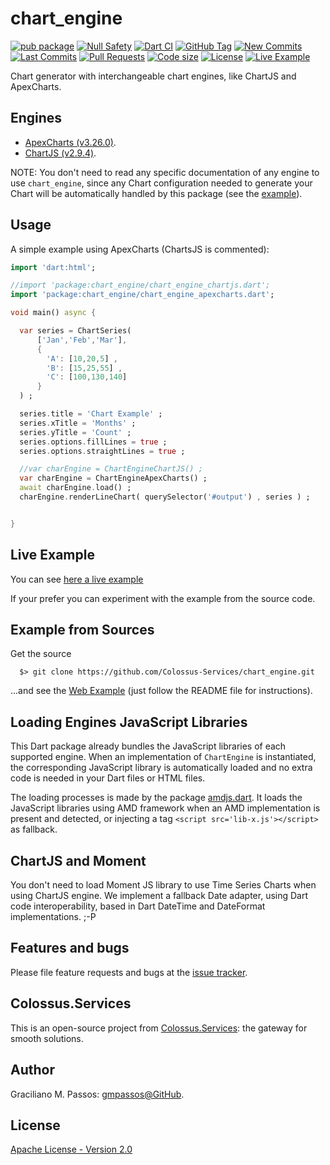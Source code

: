 # chart_engine

[![pub package](https://img.shields.io/pub/v/chart_engine.svg?logo=dart&logoColor=00b9fc)](https://pub.dartlang.org/packages/chart_engine)
[![Null Safety](https://img.shields.io/badge/null-safety-brightgreen)](https://dart.dev/null-safety)
[![Dart CI](https://github.com/Colossus-Services/chart_engine/actions/workflows/dart.yml/badge.svg?branch=master)](https://github.com/Colossus-Services/chart_engine/actions/workflows/dart.yml)
[![GitHub Tag](https://img.shields.io/github/v/tag/Colossus-Services/chart_engine?logo=git&logoColor=white)](https://github.com/Colossus-Services/chart_engine/releases)
[![New Commits](https://img.shields.io/github/commits-since/Colossus-Services/chart_engine/latest?logo=git&logoColor=white)](https://github.com/Colossus-Services/chart_engine/network)
[![Last Commits](https://img.shields.io/github/last-commit/Colossus-Services/chart_engine?logo=git&logoColor=white)](https://github.com/Colossus-Services/chart_engine/commits/master)
[![Pull Requests](https://img.shields.io/github/issues-pr/Colossus-Services/chart_engine?logo=github&logoColor=white)](https://github.com/Colossus-Services/chart_engine/pulls)
[![Code size](https://img.shields.io/github/languages/code-size/Colossus-Services/chart_engine?logo=github&logoColor=white)](https://github.com/Colossus-Services/chart_engine)
[![License](https://img.shields.io/github/license/Colossus-Services/chart_engine?logo=open-source-initiative&logoColor=green)](https://github.com/Colossus-Services/chart_engine/blob/master/LICENSE)
[![Live Example](https://img.shields.io/badge/live-example-brightgreen)][live_example]


Chart generator with interchangeable chart engines, like ChartJS and ApexCharts.

## Engines

- [ApexCharts (v3.26.0)](https://apexcharts.com/).
- [ChartJS (v2.9.4)](https://www.chartjs.org/).

NOTE: You don't need to read any specific documentation of any engine to use `chart_engine`,
since any Chart configuration needed to generate your Chart will be
automatically handled by this package (see the [example][example]).

## Usage

A simple example using ApexCharts (ChartsJS is commented):

```dart
import 'dart:html';

//import 'package:chart_engine/chart_engine_chartjs.dart';
import 'package:chart_engine/chart_engine_apexcharts.dart';

void main() async {

  var series = ChartSeries(
      ['Jan','Feb','Mar'],
      {
        'A': [10,20,5] ,
        'B': [15,25,55] ,
        'C': [100,130,140]
      }
  ) ;

  series.title = 'Chart Example' ;
  series.xTitle = 'Months' ;
  series.yTitle = 'Count' ;
  series.options.fillLines = true ;
  series.options.straightLines = true ;

  //var charEngine = ChartEngineChartJS() ;
  var charEngine = ChartEngineApexCharts() ;
  await charEngine.load() ;
  charEngine.renderLineChart( querySelector('#output') , series ) ;


}

```

## Live Example

You can see [here a live example][live_example]

[live_example]: https://colossus-services.github.io/chart_engine/example/www/

If your prefer you can experiment with the example from the source code.

## Example from Sources

Get the source
```
  $> git clone https://github.com/Colossus-Services/chart_engine.git
```

...and see the [Web Example][example] (just follow the README file for instructions).

[example]: https://github.com/Colossus-Services/chart_engine/tree/master/example

## Loading Engines JavaScript Libraries

This Dart package already bundles the JavaScript libraries of each supported engine.
When an implementation of `ChartEngine` is instantiated, the corresponding JavaScript library is automatically loaded
and no extra code is needed in your Dart files or HTML files.

The loading processes is made by the package [amdjs.dart][amdjs.dart]. It loads
the JavaScript libraries using AMD framework when an AMD implementation is present and detected,
or injecting a tag ```<script src='lib-x.js'></script>``` as fallback.

[amdjs.dart]: https://github.com/gmpassos/amdjs.dart

## ChartJS and Moment

You don't need to load Moment JS library to use Time Series Charts when using ChartJS engine.
We implement a fallback Date adapter, using Dart code interoperability,
based in Dart DateTime and DateFormat implementations. ;-P 

## Features and bugs

Please file feature requests and bugs at the [issue tracker][tracker].

[tracker]: https://github.com/Colossus-Services/chart_engine/issues

## Colossus.Services

This is an open-source project from [Colossus.Services][colossus]:
the gateway for smooth solutions.

[colossus]: https://colossus.services/

## Author

Graciliano M. Passos: [gmpassos@GitHub][gmpassos_github].

[gmpassos_github]: https://github.com/gmpassos

## License

[Apache License - Version 2.0][apache_license]

[apache_license]: https://www.apache.org/licenses/LICENSE-2.0.txt

